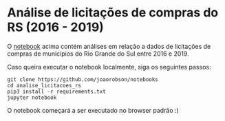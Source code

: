 # Análise de licitações de compras do RS (2016 - 2019)

O [notebook](https://github.com/joaorobson/notebooks/blob/main/analise_licitacoes_rs/An%C3%A1lise-licita%C3%A7%C3%B5es.ipynb) acima contém análises em relação a dados de licitações de compras de municípios do Rio Grande do Sul entre 2016 e 2019.

Caso queira executar o notebook localmente, siga os seguintes passos:

```
git clone https://github.com/joaorobson/notebooks
cd analise_licitacoes_rs 
pip3 install -r requirements.txt
jupyter notebook
```

O notebook começará a ser executado no browser padrão :)
